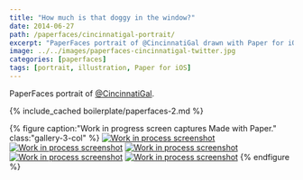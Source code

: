 ```yaml
---
title: "How much is that doggy in the window?"
date: 2014-06-27
path: /paperfaces/cincinnatigal-portrait/
excerpt: "PaperFaces portrait of @CincinnatiGal drawn with Paper for iOS on an iPad."
image: ../../images/paperfaces-cincinnatigal-twitter.jpg
categories: [paperfaces]
tags: [portrait, illustration, Paper for iOS]
---
```


PaperFaces portrait of [@CincinnatiGal](https://twitter.com/CincinnatiGal).

{% include_cached boilerplate/paperfaces-2.md %}

{% figure caption:"Work in progress screen captures Made with Paper." class:"gallery-3-col" %}
[![Work in process screenshot](../../images/paperfaces-cincinnatigal-process-1-600.jpg)](../../images/paperfaces-cincinnatigal-process-1-lg.jpg) [![Work in process screenshot](../../images/paperfaces-cincinnatigal-process-2-600.jpg)](../../images/paperfaces-cincinnatigal-process-2-lg.jpg) [![Work in process screenshot](../../images/paperfaces-cincinnatigal-process-3-600.jpg)](../../images/paperfaces-cincinnatigal-process-3-lg.jpg) [![Work in process screenshot](../../images/paperfaces-cincinnatigal-process-4-600.jpg)](../../images/paperfaces-cincinnatigal-process-4-lg.jpg) [![Work in process screenshot](../../images/paperfaces-cincinnatigal-process-5-600.jpg)](../../images/paperfaces-cincinnatigal-process-5-lg.jpg)
{% endfigure %}
